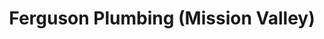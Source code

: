 ---
title: "Ferguson Plumbing (Mission Valley)"
url: /san-diego/ferguson-plumbing-mission-valley/
shop: Baustoffe
---